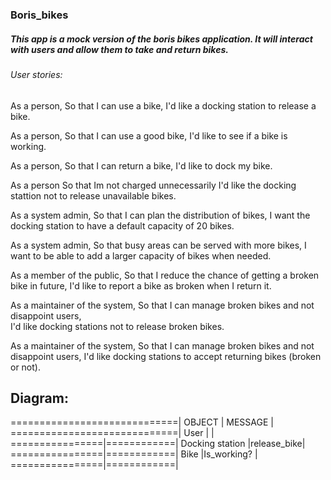 ### Boris_bikes

##### This app is a mock version of the boris bikes application. It will interact with users and allow them to take and return bikes.

###### User stories:

As a person,
So that I can use a bike,
I'd like a docking station to release a bike.

As a person,
So that I can use a good bike,
I'd like to see if a bike is working.

As a person,
So that I can return a bike,
I'd like to dock my bike.

As a person
So that Im not charged unnecessarily
I'd like the docking stattion not to release unavailable bikes.

As a system admin,
So that I can plan the distribution of bikes,
I want the docking station to have a default capacity of 20 bikes.

As a system admin,
So that busy areas can be served with more bikes,
I want to be able to add a larger capacity of bikes when needed.

As a member of the public,
So that I reduce the chance of getting a broken bike in future,
I'd like to report a bike as broken when I return it.

As a maintainer of the system,
So that I can manage broken bikes and not disappoint users,             
I'd like docking stations not to release broken bikes.

As a maintainer of the system,
So that I can manage broken bikes and not disappoint users,
I'd like docking stations to accept returning bikes (broken or not).    


## Diagram:


=============================|
OBJECT          | MESSAGE    |
=============================|
User            |            |
================|============|
Docking station |release_bike|
================|============|
Bike            |Is_working? |
================|============|   
